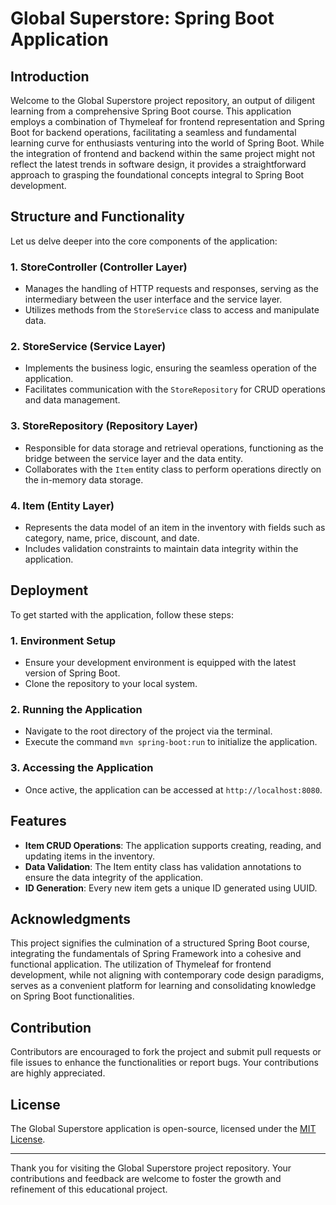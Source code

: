# Global Superstore: Spring Boot Application

## Introduction

Welcome to the Global Superstore project repository, an output of diligent learning from a comprehensive Spring Boot course. This application employs a combination of Thymeleaf for frontend representation and Spring Boot for backend operations, facilitating a seamless and fundamental learning curve for enthusiasts venturing into the world of Spring Boot. While the integration of frontend and backend within the same project might not reflect the latest trends in software design, it provides a straightforward approach to grasping the foundational concepts integral to Spring Boot development.

## Structure and Functionality 

Let us delve deeper into the core components of the application:

### 1. **StoreController (Controller Layer)**
   - Manages the handling of HTTP requests and responses, serving as the intermediary between the user interface and the service layer.
   - Utilizes methods from the `StoreService` class to access and manipulate data.

### 2. **StoreService (Service Layer)**
   - Implements the business logic, ensuring the seamless operation of the application.
   - Facilitates communication with the `StoreRepository` for CRUD operations and data management.

### 3. **StoreRepository (Repository Layer)**
   - Responsible for data storage and retrieval operations, functioning as the bridge between the service layer and the data entity.
   - Collaborates with the `Item` entity class to perform operations directly on the in-memory data storage.

### 4. **Item (Entity Layer)**
   - Represents the data model of an item in the inventory with fields such as category, name, price, discount, and date.
   - Includes validation constraints to maintain data integrity within the application.

## Deployment

To get started with the application, follow these steps:

### 1. **Environment Setup**
   - Ensure your development environment is equipped with the latest version of Spring Boot.
   - Clone the repository to your local system.

### 2. **Running the Application**
   - Navigate to the root directory of the project via the terminal.
   - Execute the command `mvn spring-boot:run` to initialize the application.

### 3. **Accessing the Application**
   - Once active, the application can be accessed at `http://localhost:8080`.

## Features

   - **Item CRUD Operations**: The application supports creating, reading, and updating items in the inventory.
   - **Data Validation**: The Item entity class has validation annotations to ensure the data integrity of the application.
   - **ID Generation**: Every new item gets a unique ID generated using UUID.

## Acknowledgments

This project signifies the culmination of a structured Spring Boot course, integrating the fundamentals of Spring Framework into a cohesive and functional application. The utilization of Thymeleaf for frontend development, while not aligning with contemporary code design paradigms, serves as a convenient platform for learning and consolidating knowledge on Spring Boot functionalities.

## Contribution

Contributors are encouraged to fork the project and submit pull requests or file issues to enhance the functionalities or report bugs. Your contributions are highly appreciated.

## License

The Global Superstore application is open-source, licensed under the [MIT License](LICENSE).

---

Thank you for visiting the Global Superstore project repository. Your contributions and feedback are welcome to foster the growth and refinement of this educational project.
